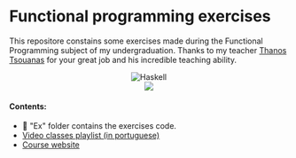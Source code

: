 # Functional programming exercises

This repositore constains some exercises made during the Functional Programming subject of my undergraduation. Thanks to my teacher [Thanos Tsouanas](https://www.tsouanas.org/) for your great job and  his incredible teaching ability.

<p align="center">
<img alt="Haskell" src="https://img.shields.io/badge/Haskell-5D4F85?style=for-the-badge&logo=haskell&logoColor=white"/>
<br/>
<img src="https://www.tsouanas.org/_img/thanosmathsmall.png"/>
</p>

#### Contents:
* 📁 "Ex" folder contains the exercises code.
* [Video classes playlist (in portuguese)](https://www.youtube.com/playlist?list=PLlWL3aOWFGDiNA6VIeunnAlg8lsQkevTk)
* [Course website](https://www.tsouanas.org/teaching/fun/2022.2/)